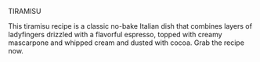 TIRAMISU

This tiramisu recipe is a classic no-bake Italian dish that combines layers of ladyfingers drizzled with a flavorful espresso, topped with creamy mascarpone and whipped cream and dusted with cocoa. Grab the recipe now.
